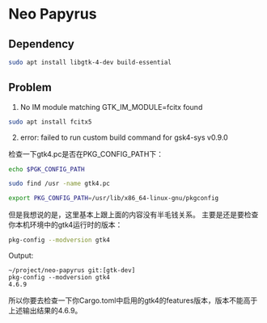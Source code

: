 # Neo Papyrus

## Dependency

```bash
sudo apt install libgtk-4-dev build-essential
```

## Problem

1. No IM module matching GTK_IM_MODULE=fcitx found

```bash
sudo apt install fcitx5
```

2. error: failed to run custom build command for gsk4-sys v0.9.0

检查一下gtk4.pc是否在PKG_CONFIG_PATH下：

```bash
echo $PGK_CONFIG_PATH
```

```bash
sudo find /usr -name gtk4.pc
```

```bash
export PKG_CONFIG_PATH=/usr/lib/x86_64-linux-gnu/pkgconfig
```

但是我想说的是，这里基本上跟上面的内容没有半毛钱关系。
主要是还是要检查你本机环境中的gtk4运行时的版本：

```bash
pkg-config --modversion gtk4
```

Output:

```
~/project/neo-papyrus git:[gtk-dev]
pkg-config --modversion gtk4
4.6.9
```

所以你要去检查一下你Cargo.toml中启用的gtk4的features版本，版本不能高于上述输出结果的4.6.9。